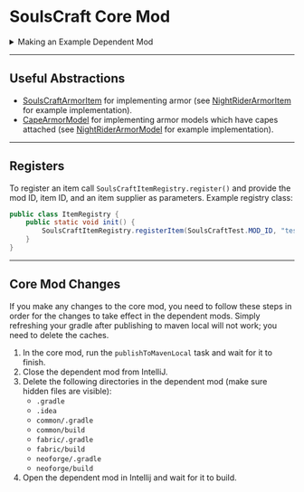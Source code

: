 # SoulsCraft Core Mod

<details>
   <summary>Making an Example Dependent Mod</summary>

   We will make a dependent mod using the SoulsCraft core mod as a dependency.
   
   First, install the Minecraft Development plugin for IntelliJ. In IntelliJ, create a new project and select "Minecraft" from the generators. Select "Architectury" from the "Templates", and then fill in the name of the mod at the top. The default "Main Class" name is a bit messed up, so make sure to rename it using [PascalCase](https://www.theserverside.com/definition/Pascal-case). In the end it should look something like this:

   <p align="center">
      <img width="700" alt="IntelliJ Project Template" src="https://github.com/user-attachments/assets/8afcd699-ea25-4281-a6bb-e96f095a552b" />
   </p>
   
   After creating the project, wait for it to finish building. Then, in the root `build.gradle` file, include the following in the `repositories` inside of `subprojects`:
   ```groovy
   maven { url 'https://maven.azuredoom.com/mods' }
   mavenLocal()
   ```
   The `mavenLocal()` repository will be explained later.
   
   In `common/build.gradle` include the following dependencies:
   ```groovy
   modImplementation "mod.azure.azurelib:azurelib-common-${minecraft_version}:${azurelib_version}"
   modImplementation "net.pixeldreamstudios:soulscraft-common:${soulscraft_version}"
   ```
   
   In `fabric/build.gradle` include the following dependencies:
   ```groovy
   modImplementation "mod.azure.azurelib:azurelib-fabric-${minecraft_version}:${azurelib_version}"
   modImplementation "net.pixeldreamstudios:soulscraft-fabric:${soulscraft_version}"
   ```
   
   In `neoforge/build.gradle` include the following dependencies:
   ```groovy
   modImplementation "mod.azure.azurelib:azurelib-neo-${minecraft_version}:${azurelib_version}"
   modImplementation "net.pixeldreamstudios:soulscraft-neoforge:${soulscraft_version}"
   ```
   
   Before rebuilding, clone the latest version of the SoulsCraft core mod:
   ```shell
   git clone git@github.com:thrasosc/soulscraft-core-mod.git
   ```
   
   Open the core mod in IntelliJ and wait for it to finish building. Then, run the `publishToMavenLocal` task. This will publish the artifacts to your local Maven repository at `~/.m2/repository`. The `mavenLocal()` dependency we included previously gives our project access to the `~/.m2/repository` directory.

</details>

---

## Useful Abstractions

- [SoulsCraftArmorItem](https://github.com/thrasosc/soulscraft-core-mod/blob/main/common/src/main/java/net/pixeldreamstudios/soulscraft/item/armor/SoulsCraftArmorItem.java) for implementing armor (see [NightRiderArmorItem](https://github.com/thrasosc/soulscraft-core-mod/blob/main/example-mod/common/src/main/java/net/pixeldreamstudios/soulscraft_tarnished_legacy/item/armor/sets/NightRiderArmorItem.java) for example implementation).
- [CapeArmorModel](https://github.com/thrasosc/soulscraft-core-mod/blob/main/common/src/main/java/net/pixeldreamstudios/soulscraft/item/armor/client/model/CapeArmorModel.java) for implementing armor models which have capes attached (see [NightRiderArmorModel](https://github.com/thrasosc/soulscraft-core-mod/blob/main/example-mod/common/src/main/java/net/pixeldreamstudios/soulscraft_tarnished_legacy/item/armor/client/model/NightRiderArmorModel.java) for example implementation).

---

## Registers

To register an item call `SoulsCraftItemRegistry.register()` and provide the mod ID, item ID, and an item supplier as parameters. Example registry class:
```java
public class ItemRegistry {
    public static void init() {
        SoulsCraftItemRegistry.registerItem(SoulsCraftTest.MOD_ID, "test_item", () -> new Item(new Item.Properties()));
    }
}
```

---

## Core Mod Changes

If you make any changes to the core mod, you need to follow these steps in order for the changes to take effect in the dependent mods. Simply refreshing your gradle after publishing to maven local will not work; you need to delete the caches.
1. In the core mod, run the `publishToMavenLocal` task and wait for it to finish.
2. Close the dependent mod from IntelliJ.
3. Delete the following directories in the dependent mod (make sure hidden files are visible):
   - `.gradle`
   - `.idea`
   - `common/.gradle`
   - `common/build`
   - `fabric/.gradle`
   - `fabric/build`
   - `neoforge/.gradle`
   - `neoforge/build`
4. Open the dependent mod in Intellij and wait for it to build.
